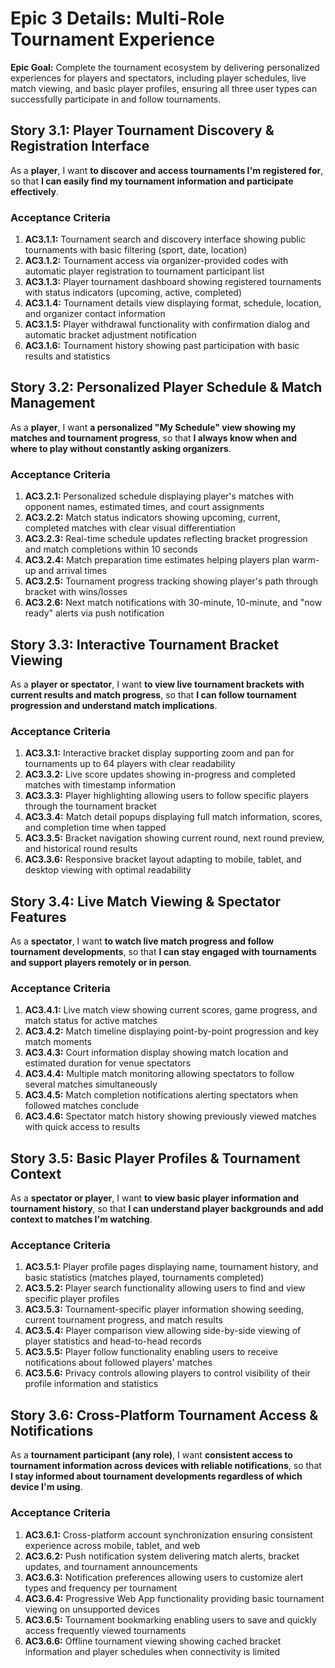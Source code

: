 # Epic 3 Details: Multi-Role Tournament Experience

**Epic Goal:** Complete the tournament ecosystem by delivering personalized experiences for players and spectators, including player schedules, live match viewing, and basic player profiles, ensuring all three user types can successfully participate in and follow tournaments.

## Story 3.1: Player Tournament Discovery & Registration Interface
As a **player**,
I want **to discover and access tournaments I'm registered for**,
so that **I can easily find my tournament information and participate effectively**.

### Acceptance Criteria
1. **AC3.1.1:** Tournament search and discovery interface showing public tournaments with basic filtering (sport, date, location)
2. **AC3.1.2:** Tournament access via organizer-provided codes with automatic player registration to tournament participant list
3. **AC3.1.3:** Player tournament dashboard showing registered tournaments with status indicators (upcoming, active, completed)
4. **AC3.1.4:** Tournament details view displaying format, schedule, location, and organizer contact information
5. **AC3.1.5:** Player withdrawal functionality with confirmation dialog and automatic bracket adjustment notification
6. **AC3.1.6:** Tournament history showing past participation with basic results and statistics

## Story 3.2: Personalized Player Schedule & Match Management
As a **player**,
I want **a personalized "My Schedule" view showing my matches and tournament progress**,
so that **I always know when and where to play without constantly asking organizers**.

### Acceptance Criteria
1. **AC3.2.1:** Personalized schedule displaying player's matches with opponent names, estimated times, and court assignments
2. **AC3.2.2:** Match status indicators showing upcoming, current, completed matches with clear visual differentiation
3. **AC3.2.3:** Real-time schedule updates reflecting bracket progression and match completions within 10 seconds
4. **AC3.2.4:** Match preparation time estimates helping players plan warm-up and arrival times
5. **AC3.2.5:** Tournament progress tracking showing player's path through bracket with wins/losses
6. **AC3.2.6:** Next match notifications with 30-minute, 10-minute, and "now ready" alerts via push notification

## Story 3.3: Interactive Tournament Bracket Viewing
As a **player or spectator**,
I want **to view live tournament brackets with current results and match progress**,
so that **I can follow tournament progression and understand match implications**.

### Acceptance Criteria
1. **AC3.3.1:** Interactive bracket display supporting zoom and pan for tournaments up to 64 players with clear readability
2. **AC3.3.2:** Live score updates showing in-progress and completed matches with timestamp information
3. **AC3.3.3:** Player highlighting allowing users to follow specific players through the tournament bracket
4. **AC3.3.4:** Match detail popups displaying full match information, scores, and completion time when tapped
5. **AC3.3.5:** Bracket navigation showing current round, next round preview, and historical round results
6. **AC3.3.6:** Responsive bracket layout adapting to mobile, tablet, and desktop viewing with optimal readability

## Story 3.4: Live Match Viewing & Spectator Features
As a **spectator**,
I want **to watch live match progress and follow tournament developments**,
so that **I can stay engaged with tournaments and support players remotely or in person**.

### Acceptance Criteria
1. **AC3.4.1:** Live match view showing current scores, game progress, and match status for active matches
2. **AC3.4.2:** Match timeline displaying point-by-point progression and key match moments
3. **AC3.4.3:** Court information display showing match location and estimated duration for venue spectators
4. **AC3.4.4:** Multiple match monitoring allowing spectators to follow several matches simultaneously
5. **AC3.4.5:** Match completion notifications alerting spectators when followed matches conclude
6. **AC3.4.6:** Spectator match history showing previously viewed matches with quick access to results

## Story 3.5: Basic Player Profiles & Tournament Context
As a **spectator or player**,
I want **to view basic player information and tournament history**,
so that **I can understand player backgrounds and add context to matches I'm watching**.

### Acceptance Criteria
1. **AC3.5.1:** Player profile pages displaying name, tournament history, and basic statistics (matches played, tournaments completed)
2. **AC3.5.2:** Player search functionality allowing users to find and view specific player profiles
3. **AC3.5.3:** Tournament-specific player information showing seeding, current tournament progress, and match results
4. **AC3.5.4:** Player comparison view allowing side-by-side viewing of player statistics and head-to-head records
5. **AC3.5.5:** Player follow functionality enabling users to receive notifications about followed players' matches
6. **AC3.5.6:** Privacy controls allowing players to control visibility of their profile information and statistics

## Story 3.6: Cross-Platform Tournament Access & Notifications
As a **tournament participant (any role)**,
I want **consistent access to tournament information across devices with reliable notifications**,
so that **I stay informed about tournament developments regardless of which device I'm using**.

### Acceptance Criteria
1. **AC3.6.1:** Cross-platform account synchronization ensuring consistent experience across mobile, tablet, and web
2. **AC3.6.2:** Push notification system delivering match alerts, bracket updates, and tournament announcements
3. **AC3.6.3:** Notification preferences allowing users to customize alert types and frequency per tournament
4. **AC3.6.4:** Progressive Web App functionality providing basic tournament viewing on unsupported devices
5. **AC3.6.5:** Tournament bookmarking enabling users to save and quickly access frequently viewed tournaments
6. **AC3.6.6:** Offline tournament viewing showing cached bracket information and player schedules when connectivity is limited
